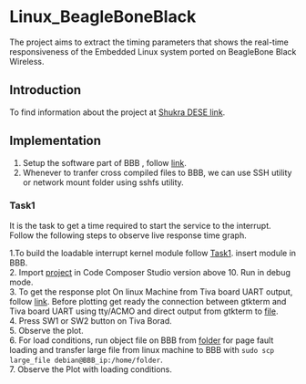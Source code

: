 # Linux_BeagleBoneBlack
The project aims to extract the timing parameters that shows the real-time responsiveness of the Embedded Linux system ported on BeagleBone Black Wireless.
## Introduction
To find information about the project at [Shukra DESE link](http://shukra.cedt.iisc.ernet.in/edwiki/Real-time_response_of_the_Embedded_Linux_system_on_BeagleBone_Black_Wireless).
## Implementation
1. Setup the software part of BBB , follow [link](http://shukra.dese.iisc.ac.in/edwiki/EmSys:Embedded_Systems_Design_II_Embedded_Linux).
2. Whenever to tranfer cross compiled files to BBB, we can use SSH utility or network mount folder using sshfs utility.
### Task1
It is the task to get a time required to start the service to the interrupt. Follow the following steps to observe live response time graph.

1.To build the loadable interrupt kernel module follow [Task1](Task1). insert module in BBB.<br>
2. Import [project](atomthreads_on_tivac_interrupt_latency) in Code Composer Studio version above 10. Run in debug mode.<br>
3. To get the response plot On linux Machine from Tiva board UART output, follow [link](plot/). Before plotting get ready the connection between gtkterm and Tiva board UART using tty/ACMO and direct output from gtkterm to [file](plot/realtime.txt).<br>
4. Press SW1 or SW2 button on Tiva Borad.<br> 
5. Observe the plot.<br>
6. For load conditions, run object file on BBB from [folder](Page_Fault/) for page fault loading and transfer large file from linux machine to BBB with `sudo scp large_file debian@BBB_ip:/home/folder`.<br> 
7. Observe the Plot with loading conditions.<br>
